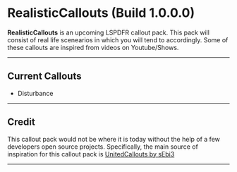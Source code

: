 # RealisticCallouts (Build 1.0.0.0)</em>

<b>RealisticCallouts</b> is an upcoming LSPDFR callout pack. This pack will consist of real life scenearios in which you will tend to accordingly. Some of these callouts are inspired from videos on Youtube/Shows.

--------

## Current Callouts
- Disturbance

--------
## Credit
This callout pack would not be where it is today without the help of a few developers open source projects. Specifically, the main source of inspiration for this callout pack is [UnitedCallouts by sEbi3](https://github.com/sEbi3/UnitedCallouts/) 

--------

